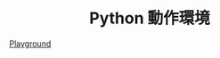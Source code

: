 <h1 style="text-align: center;">Python 動作環境</h1>

[Playground](https://insiders.vscode.dev/github/yuske-nakajima/Python-Playground?vscode-coi=)